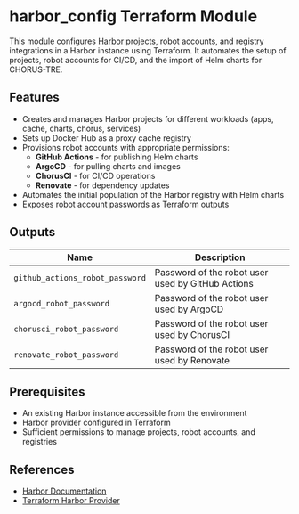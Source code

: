# harbor_config Terraform Module

This module configures [Harbor](https://goharbor.io/) projects, robot accounts, and registry integrations in a Harbor instance using Terraform. It automates the setup of projects, robot accounts for CI/CD, and the import of Helm charts for CHORUS-TRE.

## Features

- Creates and manages Harbor projects for different workloads (apps, cache, charts, chorus, services)
- Sets up Docker Hub as a proxy cache registry
- Provisions robot accounts with appropriate permissions:
  - **GitHub Actions** - for publishing Helm charts
  - **ArgoCD** - for pulling charts and images
  - **ChorusCI** - for CI/CD operations
  - **Renovate** - for dependency updates
- Automates the initial population of the Harbor registry with Helm charts
- Exposes robot account passwords as Terraform outputs

## Outputs

| Name                             | Description                                      |
|----------------------------------|--------------------------------------------------|
| `github_actions_robot_password`  | Password of the robot user used by GitHub Actions |
| `argocd_robot_password`          | Password of the robot user used by ArgoCD        |
| `chorusci_robot_password`        | Password of the robot user used by ChorusCI      |
| `renovate_robot_password`        | Password of the robot user used by Renovate      |

## Prerequisites

- An existing Harbor instance accessible from the environment
- Harbor provider configured in Terraform
- Sufficient permissions to manage projects, robot accounts, and registries

## References

- [Harbor Documentation](https://goharbor.io/docs/)
- [Terraform Harbor Provider](https://registry.terraform.io/providers/goharbor/harbor/latest/docs) 
